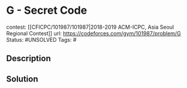 # G - Secret Code

contest: [[CFICPC/101987/101987|2018-2019 ACM-ICPC, Asia Seoul Regional Contest]]
url: https://codeforces.com/gym/101987/problem/G
Status: #UNSOLVED
Tags: #

## Description

## Solution

